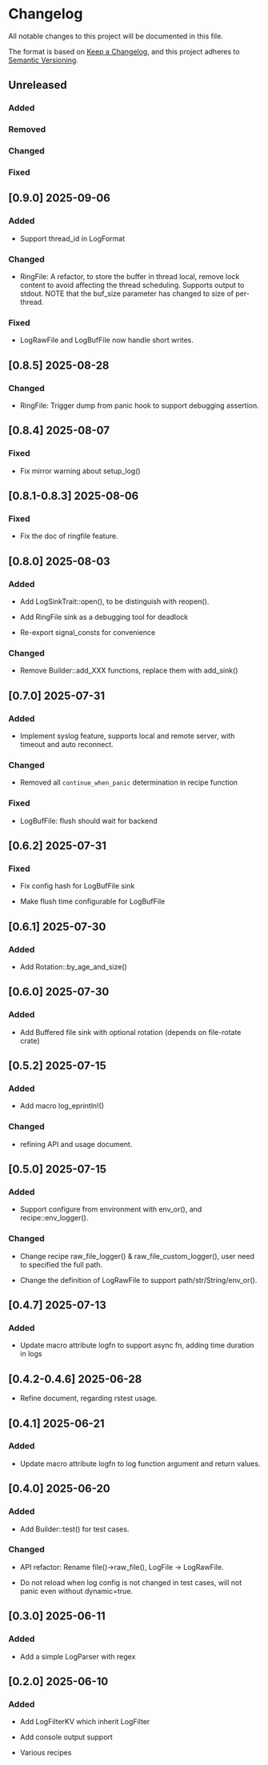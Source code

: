 # Changelog

All notable changes to this project will be documented in this file.

The format is based on [Keep a Changelog](https://keepachangelog.com/en/1.0.0/),
and this project adheres to [Semantic Versioning](https://semver.org/spec/v2.0.0.html).

## Unreleased

### Added

### Removed

### Changed

### Fixed

## [0.9.0] 2025-09-06

### Added

- Support thread_id in LogFormat

### Changed

- RingFile: A refactor, to store the buffer in thread local, remove lock content to avoid
affecting the thread scheduling. Supports output to stdout.
 NOTE that the buf_size parameter has changed to size of per-thread.

### Fixed

- LogRawFile and LogBufFile now handle short writes.

## [0.8.5] 2025-08-28

### Changed

- RingFile: Trigger dump from panic hook to support debugging assertion.

## [0.8.4] 2025-08-07

### Fixed

- Fix mirror warning about setup_log()

## [0.8.1-0.8.3] 2025-08-06

### Fixed

- Fix the doc of ringfile feature.

## [0.8.0] 2025-08-03

### Added

- Add LogSinkTrait::open(), to be distinguish with reopen().

- Add RingFile sink as a debugging tool for deadlock

- Re-export signal_consts for convenience

### Changed

- Remove Builder::add_XXX functions, replace them with add_sink()

## [0.7.0] 2025-07-31

### Added

- Implement syslog feature, supports local and remote server, with timeout and auto reconnect.

### Changed

- Removed all `continue_when_panic` determination in recipe function

### Fixed

- LogBufFile: flush should wait for backend

## [0.6.2] 2025-07-31

### Fixed

- Fix config hash for LogBufFile sink

- Make flush time configurable for LogBufFile

## [0.6.1] 2025-07-30

### Added

- Add Rotation::by_age_and_size()

## [0.6.0] 2025-07-30

### Added

- Add Buffered file sink with optional rotation (depends on file-rotate crate)

## [0.5.2] 2025-07-15

### Added

- Add macro log_eprintln!()

### Changed

- refining API and usage document.

## [0.5.0] 2025-07-15

### Added

- Support configure from environment with env_or(), and recipe::env_logger().

### Changed

- Change recipe raw_file_logger() & raw_file_custom_logger(), user need to specified the full path.

- Change the definition of LogRawFile to support path/str/String/env_or().

## [0.4.7] 2025-07-13

### Added

- Update macro attribute logfn to support async fn, adding time duration in logs

## [0.4.2-0.4.6] 2025-06-28

- Refine document, regarding rstest usage.

## [0.4.1] 2025-06-21

### Added

- Update macro attribute logfn to log function argument and return values.

## [0.4.0] 2025-06-20

### Added

- Add Builder::test() for test cases.

### Changed

- API refactor:  Rename file()->raw_file(), LogFile -> LogRawFile.

- Do not reload when log config is not changed in test cases, will not panic even without dynamic=true.

## [0.3.0] 2025-06-11

### Added

- Add a simple LogParser with regex

## [0.2.0] 2025-06-10

### Added

- Add LogFilterKV which inherit LogFilter

- Add console output support

- Various recipes
